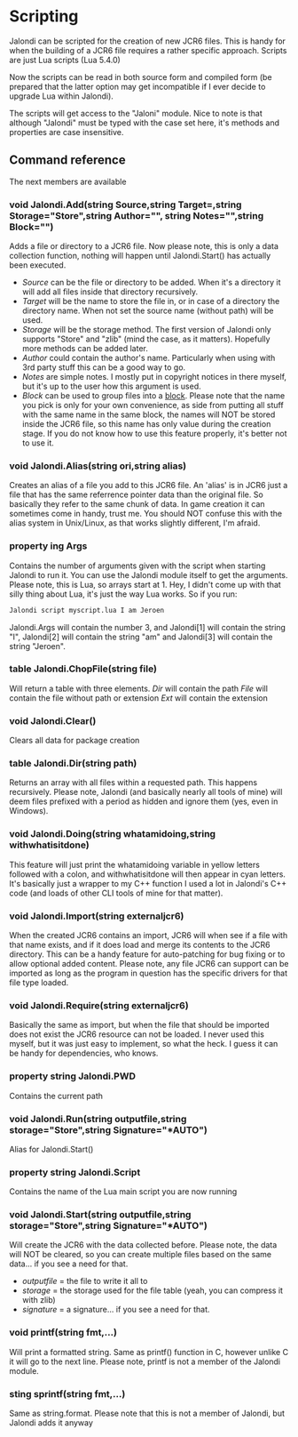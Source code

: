 # Scripting

Jalondi can be scripted for the creation of new JCR6 files. This is handy for when the building of a JCR6 file requires a rather specific approach.
Scripts are just Lua scripts (Lua 5.4.0)

Now the scripts can be read in both source form and compiled form (be prepared that the latter option may get incompatible if I ever decide to upgrade Lua within Jalondi).


The scripts will get access to the "Jaloni" module. Nice to note is that although "Jalondi" must be typed with the case set here, it's methods and properties are case insensitive.



## Command reference
The next members are available

### void Jalondi.Add(string Source,string Target=<see explanation>,string Storage="Store",string Author="", string Notes="",string Block="")
Adds a file or directory to a JCR6 file. 
Now please note, this is only a data collection function, nothing will happen until Jalondi.Start() has actually been executed.

- *Source* can be the file or directory to be added. When it's a directory it will add all files inside that directory recursively.
- *Target* will be the name to store the file in, or in case of a directory the directory name. When not set the source name (without path) will be used.
- *Storage* will be the storage method. The first version of Jalondi only supports "Store" and "zlib" (mind the case, as it matters). Hopefully more methods can be added later.
- *Author* could contain the author's name. Particularly when using with 3rd party stuff this can be a good way to go.
- *Notes* are simple notes. I mostly put in copyright notices in there myself, but it's up to the user how this argument is used.
- *Block* can be used to group files into a [block](https://github.com/jcr6/Jalondi/blob/master/Docs/Block.md). Please note that the name you pick is only for your own convenience, as side from putting all stuff with the same name in the same block, the names will NOT be stored inside the JCR6 file, so this name has only value during the creation stage. If you do not know how to use this feature properly, it's better not to use it.

 ### void Jalondi.Alias(string ori,string alias)
Creates an alias of a file you add to this JCR6 file.
An 'alias' is in JCR6 just a file that has the same referrence pointer data than the original file. So basically they refer to the same chunk of data. 
In game creation it can sometimes come in handy, trust me. 
You should NOT confuse this with the alias system in Unix/Linux, as that works slightly different, I'm afraid.

### property ing Args
Contains the number of arguments given with the script when starting Jalondi to run it.
You can use the Jalondi module itself to get the arguments. 
Please note, this is Lua, so arrays start at 1. Hey, I didn't come up with that silly thing about Lua, it's just the way Lua works.
So if you run: 
~~~sh
Jalondi script myscript.lua I am Jeroen
~~~
Jalondi.Args will contain the number 3, and Jalondi[1] will contain the string "I", Jalondi[2] will contain the string "am" and Jalondi[3] will contain the string "Jeroen".


### table Jalondi.ChopFile(string file)
Will return a table with three elements. 
*Dir* will contain the path
*File* will contain the file without path or extension
*Ext* will contain the extension

### void Jalondi.Clear()
Clears all data for package creation


### table Jalondi.Dir(string path)
Returns an array with all files within a requested path. This happens recursively.
Please note, Jalondi (and basically nearly all tools of mine) will deem files prefixed with a period as hidden and ignore them (yes, even in Windows).

### void Jalondi.Doing(string whatamidoing,string withwhatisitdone)
This feature will just print the whatamidoing variable in yellow letters followed with a colon, and withwhatisitdone will then appear in cyan letters.
It's basically just a wrapper to my C++ function I used a lot in Jalondi's C++ code (and loads of other CLI tools of mine for that matter).

### void Jalondi.Import(string externaljcr6)
When the created JCR6 contains an import, JCR6 will when see if a file with that name exists, and if it does load and merge its contents to the JCR6 directory.
This can be a handy feature for auto-patching for bug fixing or to allow optional added content.
Please note, any file JCR6 can support can be imported as long as the program in question has the specific drivers for that file type loaded.

### void Jalondi.Require(string externaljcr6)
Basically the same as import, but when the file that should be imported does not exist the JCR6 resource can not be loaded.
I never used this myself, but it was just easy to implement, so what the heck. I guess it can be handy for dependencies, who knows.


### property string Jalondi.PWD
Contains the current path

### void Jalondi.Run(string outputfile,string storage="Store",string Signature="*AUTO")
Alias for Jalondi.Start()

### property string Jalondi.Script
Contains the name of the Lua main script you are now running

### void Jalondi.Start(string outputfile,string storage="Store",string Signature="*AUTO")
Will create the JCR6 with the data collected before. Please note, the data will NOT be cleared, so you can create multiple files based on the same data... if you see a need for that.
- *outputfile* = the file to write it all to
- *storage* = the storage used for the file table (yeah, you can compress it with zlib)
- *signature* = a signature... if you see a need for that.

### void printf(string fmt,...)
Will print a formatted string. Same as printf() function in C, however unlike C it will go to the next line.
Please note, printf is not a member of the Jalondi module.

### sting sprintf(string fmt,...)
Same as string.format. Please note that this is not a member of Jalondi, but Jalondi adds it anyway



